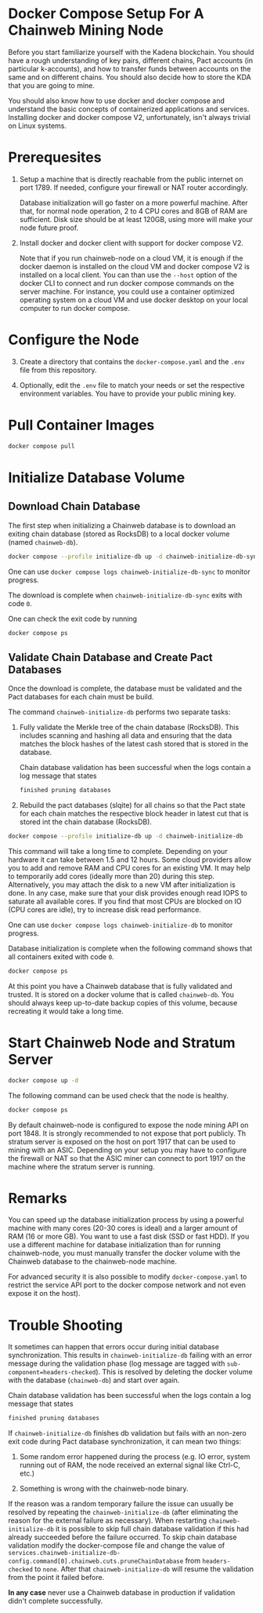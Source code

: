 # Docker Compose Setup For A Chainweb Mining Node

Before you start familiarize yourself with the Kadena blockchain. You should
have a rough understanding of key pairs, different chains, Pact accounts (in
particular k-accounts), and how to transfer funds between accounts on the same
and on different chains. You should also decide how to store the KDA that you
are going to mine.

You should also know how to use docker and docker compose and understand the
basic concepts of containerized applications and services. Installing docker
and docker compose V2, unfortunately, isn't always trivial on Linux systems.

# Prerequesites

1.  Setup a machine that is directly reachable from the public internet on
    port 1789. If needed, configure your firewall or NAT router accordingly.

    Database initialization will go faster on a more powerful machine. After
    that, for normal node operation, 2 to 4 CPU cores and 8GB of RAM are
    sufficient. Disk size should be at least 120GB, using more will make your
    node future proof.

2.  Install docker and docker client with support for docker compose V2.

    Note that if you run chainweb-node on a cloud VM, it is enough if the docker
    daemon is installed on the cloud VM and docker compose V2 is installed on a
    local client. You can than use the `--host` option of the docker CLI to
    connect and run docker compose commands on the server machine. For instance,
    you could use a container optimized operating system on a cloud VM and use
    docker desktop on your local computer to run docker compose.

# Configure the Node

3.  Create a directory that contains the `docker-compose.yaml` and the `.env`
    file from this repository.

4.  Optionally, edit the `.env` file to match your needs or set the respective
    environment variables. You have to provide your public mining key.

# Pull Container Images

```sh
docker compose pull
```

# Initialize Database Volume

## Download Chain Database

The first step when initializing a Chainweb database is to download an exiting
chain database (stored as RocksDB) to a local docker volume (named
`chainweb-db`).

```sh
docker compose --profile initialize-db up -d chainweb-initialize-db-sync
```

One can use `docker compose logs chainweb-initialize-db-sync` to monitor progress.

The download is complete when `chainweb-initialize-db-sync` exits with code `0`.

One can check the exit code by running

```sh
docker compose ps
```

## Validate Chain Database and Create Pact Databases

Once the download is complete, the database must be validated and the Pact
databases for each chain must be build.

The command `chainweb-initialize-db` performs two separate tasks:

1.  Fully validate the Merkle tree of the chain database (RocksDB). This
    includes scanning and hashing all data and ensuring that the data
    matches the block hashes of the latest cash stored that is stored in the
    database.

    Chain database validation has been successful when the logs contain a log
    message that states

    ```sh
    finished pruning databases
    ```

2.  Rebuild the pact databases (slqite) for all chains so that the Pact state
    for each chain matches the respective block header in latest cut that is
    stored int the chain database (RocksDB).

```sh
docker compose --profile initialize-db up -d chainweb-initialize-db
```

This command will take a long time to complete. Depending on your hardware it
can take between 1.5 and 12 hours. Some cloud providers allow you to add and
remove RAM and CPU cores for an existing VM. It may help to temporarily add
cores (ideally more than 20) during this step. Alternatively, you may attach
the disk to a new VM after initialization is done. In any case, make sure that
your disk provides enough read IOPS to saturate all available cores. If you find
that most CPUs are blocked on IO (CPU cores are idle), try to increase disk read
performance.

One can use `docker compose logs chainweb-initialize-db` to monitor progress.

Database initialization is complete when the following command shows that all
containers exited with code `0`.

```sh
docker compose ps
```

At this point you have a Chainweb database that is fully validated and trusted.
It is stored on a docker volume that is called `chainweb-db`. You should always
keep up-to-date backup copies of this volume, because recreating it would take
a long time.

# Start Chainweb Node and Stratum Server

```sh
docker compose up -d
```

The following command can be used check that the node is healthy.

```sh
docker compose ps
```

By default chainweb-node is configured to expose the node mining API on port
1848. It is strongly recommended to not expose that port publicly. Th stratum
server is exposed on the host on port 1917 that can be used to mining with an
ASIC. Depending on your setup you may have to configure the firewall or NAT so
that the ASIC miner can connect to port 1917 on the machine where the stratum
server is running.

# Remarks

You can speed up the database initialization process by using a powerful machine
with many cores (20-30 cores is ideal) and a larger amount of RAM (16 or more
GB). You want to use a fast disk (SSD or fast HDD). If you use a different
machine for database initialization than for running chainweb-node, you must
manually transfer the docker volume with the Chainweb database to the
chainweb-node machine.

For advanced security it is also possible to modify `docker-compose.yaml` to
restrict the service API port to the docker compose network and not even expose
it on the host).

# Trouble Shooting

It sometimes can happen that errors occur during initial database
synchronization. This results in `chainweb-initialize-db` failing with an error
message during the validation phase (log message are tagged with
`sub-component=headers-checked`). This is resolved by deleting the docker volume
with the database (`chainweb-db`) and start over again.

Chain database validation has been successful when the logs contain a log
message that states

```sh
finished pruning databases
```

If `chainweb-initialize-db` finishes db validation but fails with an non-zero
exit code during Pact database synchronization, it can mean two things:

1.  Some random error happened during the process (e.g. IO error, system running
    out of RAM, the node received an external signal like Ctrl-C, etc.)

2.  Something is wrong with the chainweb-node binary.

If the reason was a random temporary failure the issue can usually be resolved
by repeating the `chainweb-initialize-db` (after eliminating the reason for the
external failure as necessary). When restarting `chainweb-initialize-db` it is
possible to skip full chain database validation if this had already succeeded
before the failure occurred. To skip chain database validation modify the
docker-compose file and change the value of
`services.chainweb-initialize-db-config.command[0].chainweb.cuts.pruneChainDatabase`
from `headers-checked` to `none`. After that `chainweb-initialize-db` will
resume the validation from the point it failed before.

**In any case** never use a Chainweb database in production if validation didn't
complete successfully.

